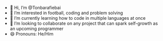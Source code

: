 - 👋 Hi, I’m @Tonbarafiebai
- 👀 I’m interested in football, coding and problem solving
- 🌱 I’m currently learning how to code in multiple languages at once
- 💞️ I’m looking to collaborate on any project that can spark self-growth as an upcoming programmer
- 😄 Pronouns: He/Him

<!---
Tonbarafiebai/Tonbarafiebai is a ✨ special ✨ repository because its `README.md` (this file) appears on your GitHub profile.
You can click the Preview link to take a look at your changes.
--->

